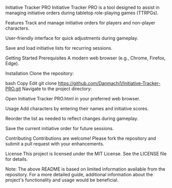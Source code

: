Initiative Tracker PRO
Initiative Tracker PRO is a tool designed to assist in managing initiative orders during tabletop role-playing games (TTRPGs).​

Features
Track and manage initiative orders for players and non-player characters.

User-friendly interface for quick adjustments during gameplay.

Save and load initiative lists for recurring sessions.​

Getting Started
Prerequisites
A modern web browser (e.g., Chrome, Firefox, Edge).​

Installation
Clone the repository:​

bash
Copy
Edit
git clone https://github.com/Danmachi1/Initiative-Tracker-PRO.git
Navigate to the project directory:​


Open Initiative Tracker PRO.html in your preferred web browser.​

Usage
Add characters by entering their names and initiative scores.

Reorder the list as needed to reflect changes during gameplay.

Save the current initiative order for future sessions.​

Contributing
Contributions are welcome! Please fork the repository and submit a pull request with your enhancements.​

License
This project is licensed under the MIT License. See the LICENSE file for details.​

Note: The above README is based on limited information available from the repository. For a more detailed guide, additional information about the project's functionality and usage would be beneficial.
